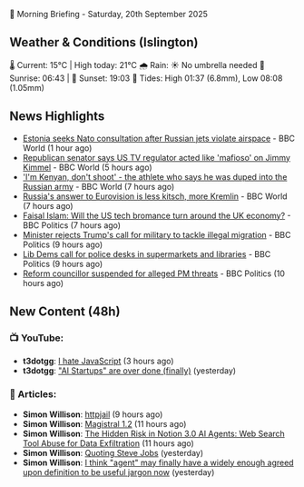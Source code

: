 🌅 Morning Briefing - Saturday, 20th September 2025

## Weather & Conditions (Islington)

🌡️ Current: 15°C | High today: 21°C
🌧️ Rain: ☀️ No umbrella needed
🌅 Sunrise: 06:43 | 🌇 Sunset: 19:03
🌊 Tides: High 01:37 (6.8mm), Low 08:08 (1.05mm)

## News Highlights

- [Estonia seeks Nato consultation after Russian jets violate airspace](https://www.bbc.com/news/articles/czrp6p5mj3zo?at_medium=RSS&at_campaign=rss) - BBC World (1 hour ago)
- [Republican senator says US TV regulator acted like 'mafioso' on Jimmy Kimmel](https://www.bbc.com/news/articles/c1kwzgrwdd0o?at_medium=RSS&at_campaign=rss) - BBC World (5 hours ago)
- ['I'm Kenyan, don't shoot' - the athlete who says he was duped into the Russian army](https://www.bbc.com/news/articles/c79vqpnqgy7o?at_medium=RSS&at_campaign=rss) - BBC World (7 hours ago)
- [Russia's answer to Eurovision is less kitsch, more Kremlin](https://www.bbc.com/news/articles/cre5vv0x31po?at_medium=RSS&at_campaign=rss) - BBC World (7 hours ago)
- [Faisal Islam: Will the US tech bromance turn around the UK economy?](https://www.bbc.com/news/articles/cn4w7wp24llo?at_medium=RSS&at_campaign=rss) - BBC Politics (7 hours ago)
- [Minister rejects Trump's call for military to tackle illegal migration](https://www.bbc.com/news/articles/c04qre9l0v3o?at_medium=RSS&at_campaign=rss) - BBC Politics (9 hours ago)
- [Lib Dems call for police desks in supermarkets and libraries](https://www.bbc.com/news/articles/ckg6dd8207ro?at_medium=RSS&at_campaign=rss) - BBC Politics (9 hours ago)
- [Reform councillor suspended for alleged PM threats](https://www.bbc.com/news/articles/cjd1yrdxv2zo?at_medium=RSS&at_campaign=rss) - BBC Politics (10 hours ago)

## New Content (48h)
### 📺 YouTube:

- **t3dotgg**: [I hate JavaScript](https://www.youtube.com/watch?v=7bvBVBy_CrM) (3 hours ago)
- **t3dotgg**: ["AI Startups" are over done (finally)](https://www.youtube.com/watch?v=L3vToC1jO64) (yesterday)

### 📝 Articles:

- **Simon Willison**: [httpjail](https://simonwillison.net/2025/Sep/19/httpjail/#atom-everything) (9 hours ago)
- **Simon Willison**: [Magistral 1.2](https://simonwillison.net/2025/Sep/19/magistral/#atom-everything) (11 hours ago)
- **Simon Willison**: [The Hidden Risk in Notion 3.0 AI Agents: Web Search Tool Abuse for Data Exfiltration](https://simonwillison.net/2025/Sep/19/notion-lethal-trifecta/#atom-everything) (11 hours ago)
- **Simon Willison**: [Quoting Steve Jobs](https://simonwillison.net/2025/Sep/18/steve-jobs/#atom-everything) (yesterday)
- **Simon Willison**: [I think "agent" may finally have a widely enough agreed upon definition to be useful jargon now](https://simonwillison.net/2025/Sep/18/agents/#atom-everything) (yesterday)
